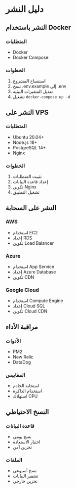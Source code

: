 # دليل النشر

## النشر باستخدام Docker

### المتطلبات
- Docker
- Docker Compose

### الخطوات
1. استنساخ المشروع
2. نسخ .env.example إلى .env
3. تعديل المتغيرات البيئية
4. تشغيل `docker-compose up -d`

## النشر على VPS

### المتطلبات
- Ubuntu 20.04+
- Node.js 18+
- PostgreSQL 14+
- Nginx

### الخطوات
1. تثبيت المتطلبات
2. إعداد قاعدة البيانات
3. تكوين Nginx
4. تشغيل التطبيق

## النشر على السحابة

### AWS
- استخدام EC2
- إعداد RDS
- تكوين Load Balancer

### Azure
- استخدام App Service
- إعداد Azure Database
- تكوين CDN

### Google Cloud
- استخدام Compute Engine
- إعداد Cloud SQL
- تكوين Cloud CDN

## مراقبة الأداء

### الأدوات
- PM2
- New Relic
- DataDog

### المقاييس
- استجابة الخادم
- استخدام الذاكرة
- استهلاك CPU

## النسخ الاحتياطي

### قاعدة البيانات
- نسخ يومي
- اختبار الاستعادة
- تخزين آمن

### الملفات
- نسخ أسبوعي
- تشفير البيانات
- تخزين خارجي